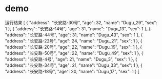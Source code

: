 # demo

运行结果
[
    {
        "address": "长安路-30号",
        "age": 32,
        "name": "Dugu_29",
        "sex": 1
    },
    {
        "address": "长安路-14号",
        "age": 31,
        "name": "Dugu_13",
        "sex": 1
    },
    {
        "address": "长安路-44号",
        "age": 31,
        "name": "Dugu_43",
        "sex": 1
    },
    {
        "address": "长安路-22号",
        "age": 24,
        "name": "Dugu_21",
        "sex": 1
    },
    {
        "address": "长安路-20号",
        "age": 22,
        "name": "Dugu_19",
        "sex": 1
    },
    {
        "address": "长安路-50号",
        "age": 22,
        "name": "Dugu_49",
        "sex": 1
    },
    {
        "address": "长安路-4号",
        "age": 21,
        "name": "Dugu_3",
        "sex": 1
    },
    {
        "address": "长安路-34号",
        "age": 21,
        "name": "Dugu_33",
        "sex": 1
    },
    {
        "address": "长安路-18号",
        "age": 20,
        "name": "Dugu_17",
        "sex": 1
    }
]
